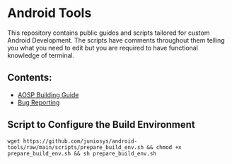 # Android Tools

This repository contains public guides and scripts tailored for custom Android Development. The scripts have comments throughout
them telling you what you need to edit but you are required to have functional knowledge of terminal.

## Contents:

- [AOSP Building Guide](guides/building_aosp.txt)
- [Bug Reporting](guides/proper_bug_reporting.txt)

## Script to Configure the Build Environment

```
wget https://github.com/juniosys/android-tools/raw/main/scripts/prepare_build_env.sh && chmod +x prepare_build_env.sh && sh prepare_build_env.sh
```
